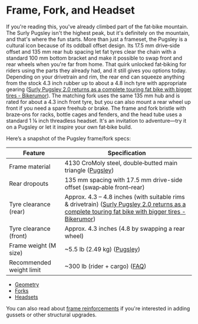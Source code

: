 # Frame, Fork, and Headset

If you're reading this, you've already climbed part of the fat‑bike mountain. The Surly Pugsley isn't the highest peak, but it's definitely on the mountain, and that's where the fun starts. More than just a frameset, the Pugsley is a cultural icon because of its oddball offset design. Its 17.5 mm drive‑side offset and 135 mm rear hub spacing let fat tyres clear the chain with a standard 100 mm bottom bracket and make it possible to swap front and rear wheels when you're far from home. That quirk unlocked fat‑biking for riders using the parts they already had, and it still gives you options today. Depending on your drivetrain and rim, the rear end can squeeze anything from the stock 4.3 inch rubber up to about a 4.8 inch tyre with appropriate gearing ([Surly Pugsley 2.0 returns as a complete touring fat bike with bigger tires - Bikerumor](https://bikerumor.com/surly-pugsley-2-0-returns-complete-touring-fat-bike-bigger-tires/#:~:text=New%20to%20the%20frame%20though,that%20the%20option%20is%20there)). The matching fork uses the same 135 mm hub and is rated for about a 4.3 inch front tyre, but you can also mount a rear wheel up front if you need a spare freehub or brake. The frame and fork bristle with braze‑ons for racks, bottle cages and fenders, and the head tube uses a standard 1 ⅛ inch threadless headset. It's an invitation to adventure—try it on a Pugsley or let it inspire your own fat‑bike build.

Here’s a snapshot of the Pugsley frame/fork specs:

| Feature | Specification |
| --- | --- |
| Frame material | 4130 CroMoly steel, double‑butted main triangle ([Pugsley](https://surlybikes.com/products/pugsley_2016#:~:text=,Green%20Apathetic%20Black%20Grape%20Soda)) |
| Rear dropouts | 135 mm spacing with 17.5 mm drive-side offset (swap‑able front–rear) |
| Tyre clearance (rear) | Approx. 4.3 – 4.8 inches (with suitable rims & drivetrain) ([Surly Pugsley 2.0 returns as a complete touring fat bike with bigger tires - Bikerumor](https://bikerumor.com/surly-pugsley-2-0-returns-complete-touring-fat-bike-bigger-tires/#:~:text=New%20to%20the%20frame%20though,that%20the%20option%20is%20there)) |
| Tyre clearance (front) | Approx. 4.3 inches (4.8 by swapping a rear wheel) |
| Frame weight (M size) | ~5.5 lb (2.49 kg) ([Pugsley](https://surlybikes.com/products/pugsley_2016#:~:text=,Green%20Apathetic%20Black%20Grape%20Soda)) |
| Recommended weight limit | ~300 lb (rider + cargo) ([FAQ](https://surlybikes.com/pages/faq#:~:text=What%20is%20the%20cargo%20weight,for%20the%20Long%20Haul%20Trucker)) |

- [Geometry](geometry/)   
- [Forks](fork/)   
- [Headsets](headset/)   

You can also read about [frame reinforcements](reinforcements/) if you're interested in adding gussets or other structural upgrades.

